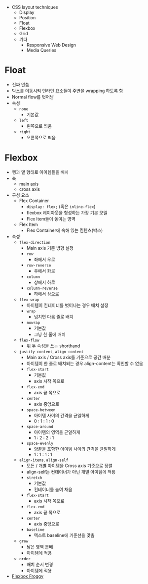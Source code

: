 - CSS layout techniques
    - Display
    - Position
    - Float
    - Flexbox
    - Grid
    - 기타
        - Responsive Web Design
        - Media Queries

# Float

- 진짜 안씀
- 박스를 이동시켜 인라인 요소들이 주변을 wrapping 하도록 함
- Normal flow를 벗어남
- 속성
    - `none`
        - 기본값
    - `left`
        - 왼쪽으로 띄움
    - `right`
        - 오른쪽으로 띄움

# Flexbox

- 행과 열 형태로 아이템들을 배치
- 축
    - main axis
    - cross axis
- 구성 요소
    - Flex Container
        - `display: flex;` (혹은 `inline-flex`)
        - flexbox 레이아웃을 형성하는 가장 기본 모델
        - Flex Item들이 놓이는 영역
    - Flex Item
        - Flex Container에 속해 있는 컨텐츠(박스)
- 속성
    - `flex-direction`
        - Main axis 기준 방향 설정
        - `row`
            - 좌에서 우로
        - `row-reverse`
            - 우에서 좌로
        - `column`
            - 상에서 하로
        - `column-reverse`
            - 하에서 상으로
    - `flex-wrap`
        - 아이템이 컨테이너를 벗어나는 경우 배치 설정
        - `wrap`
            - 넘치면 다음 줄로 배치
        - `nowrap`
            - 기본값
            - 그냥 한 줄에 배치
    - `flex-flow`
        - 위 두 속성을 쓰는 shorthand
    - `justify-content`, `align-content`
        - Main axis / Cross axis를 기준으로 공간 배분
        - 아이템이 한 줄로 배치되는 경우 align-content는 확인할 수 없음
        - `flex-start`
            - 기본값
            - axis 시작 쪽으로
        - `flex-end`
            - axis 끝 쪽으로
        - `center`
            - axis 중앙으로
        - `space-between`
            - 아이템 사이의 간격을 균일하게
            - 0 : 1 : 1 : 0
        - `space-around`
            - 아이템의 영역을 균일하게
            - 1 : 2 : 2 : 1
        - `space-evenly`
            - 양끝을 포함한 아이템 사이의 간격을 균일하게
            - 1 : 1 : 1 : 1
    - `align-items`, `align-self`
        - 모든 / 개별 아이템을 Cross axis 기준으로 정렬
        - align-self는 컨테이너가 아닌 개별 아이템에 적용
        - `stretch`
            - 기본값
            - 컨테이너를 늘여 채움
        - `flex-start`
            - axis 시작 쪽으로
        - `flex-end`
            - axis 끝 쪽으로
        - `center`
            - axis 중앙으로
        - `baseline`
            - 텍스트 baseline에 기준선을 맞춤
    - `grow`
        - 남은 영역 분배
        - 아이템에 적용
    - `order`
        - 배치 순서 변경
        - 아이템에 적용
- [Flexbox Froggy](https://flexboxfroggy.com/#ko)